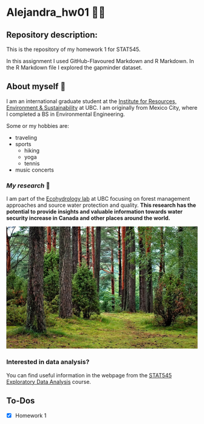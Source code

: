 # **Alejandra_hw01** :woman_technologist:

## Repository description:

This is the repository of my homework 1 for STAT545.

In this assignment I used GitHub-Flavoured Markdown and R Markdown.
In the R Markdown file I explored the gapminder dataset.

## About myself :raising_hand:
I am an international graduate student at the [Institute for Resources, Environment & Sustainability](http://ires.ubc.ca) at UBC. I am originally from Mexico City, where I completed a BS in Environmental Engineering. 

Some or my hobbies are:
* traveling
* sports
  + hiking 
  + yoga
  + tennis
* music concerts

### *My research* :evergreen_tree:
I am part of the [Ecohydrology lab](http://ecohydro.ires.ubc.ca) at UBC focusing on forest management approaches and source water protection and quality.
**This research has the potential to provide insights and valuable information towards water security increase in Canada and other places around the world.**

![](/images/forest_01.jpg)

### Interested in data analysis?
You can find useful information in the webpage from the [STAT545 Exploratory Data Analysis](http://stat545.com) course.

## To-Dos

- [x] Homework 1


